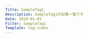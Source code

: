 ```yaml
---
Title: SampleTag1
Description: SampleTag1の記事一覧です
Date: 2019-01-01
Filter: SampleTag1
Template: tag-index
---
```

